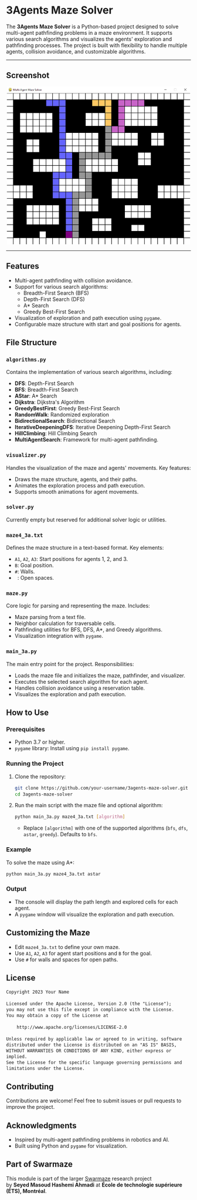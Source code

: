 # 3Agents Maze Solver

The **3Agents Maze Solver** is a Python-based project designed to solve multi-agent pathfinding problems in a maze environment. It supports various search algorithms and visualizes the agents' exploration and pathfinding processes. The project is built with flexibility to handle multiple agents, collision avoidance, and customizable algorithms.


---

##  Screenshot


<p align="center">
  <img src="screenshot.png" alt="Swarmaze Demo" width="500"/>
</p>



---


## Features

- Multi-agent pathfinding with collision avoidance.
- Support for various search algorithms:
  - Breadth-First Search (BFS)
  - Depth-First Search (DFS)
  - A* Search
  - Greedy Best-First Search
- Visualization of exploration and path execution using `pygame`.
- Configurable maze structure with start and goal positions for agents.

## File Structure

### `algorithms.py`
Contains the implementation of various search algorithms, including:
- **DFS**: Depth-First Search
- **BFS**: Breadth-First Search
- **AStar**: A* Search
- **Dijkstra**: Dijkstra's Algorithm
- **GreedyBestFirst**: Greedy Best-First Search
- **RandomWalk**: Randomized exploration
- **BidirectionalSearch**: Bidirectional Search
- **IterativeDeepeningDFS**: Iterative Deepening Depth-First Search
- **HillClimbing**: Hill Climbing Search
- **MultiAgentSearch**: Framework for multi-agent pathfinding.

### `visualizer.py`
Handles the visualization of the maze and agents' movements. Key features:
- Draws the maze structure, agents, and their paths.
- Animates the exploration process and path execution.
- Supports smooth animations for agent movements.

### `solver.py`
Currently empty but reserved for additional solver logic or utilities.

### `maze4_3a.txt`
Defines the maze structure in a text-based format. Key elements:
- `A1`, `A2`, `A3`: Start positions for agents 1, 2, and 3.
- `B`: Goal position.
- `#`: Walls.
- ` `: Open spaces.

### `maze.py`
Core logic for parsing and representing the maze. Includes:
- Maze parsing from a text file.
- Neighbor calculation for traversable cells.
- Pathfinding utilities for BFS, DFS, A*, and Greedy algorithms.
- Visualization integration with `pygame`.

### `main_3a.py`
The main entry point for the project. Responsibilities:
- Loads the maze file and initializes the maze, pathfinder, and visualizer.
- Executes the selected search algorithm for each agent.
- Handles collision avoidance using a reservation table.
- Visualizes the exploration and path execution.

## How to Use

### Prerequisites
- Python 3.7 or higher.
- `pygame` library: Install using `pip install pygame`.

### Running the Project
1. Clone the repository:
   ```bash
   git clone https://github.com/your-username/3agents-maze-solver.git
   cd 3agents-maze-solver
   ```
2. Run the main script with the maze file and optional algorithm:
   ```bash
   python main_3a.py maze4_3a.txt [algorithm]
   ```
   - Replace `[algorithm]` with one of the supported algorithms (`bfs`, `dfs`, `astar`, `greedy`). Defaults to `bfs`.

### Example
To solve the maze using A*:
```bash
python main_3a.py maze4_3a.txt astar
```

### Output
- The console will display the path length and explored cells for each agent.
- A `pygame` window will visualize the exploration and path execution.

## Customizing the Maze
- Edit `maze4_3a.txt` to define your own maze.
- Use `A1`, `A2`, `A3` for agent start positions and `B` for the goal.
- Use `#` for walls and spaces for open paths.

## License

```
Copyright 2023 Your Name

Licensed under the Apache License, Version 2.0 (the "License");
you may not use this file except in compliance with the License.
You may obtain a copy of the License at

    http://www.apache.org/licenses/LICENSE-2.0

Unless required by applicable law or agreed to in writing, software
distributed under the License is distributed on an "AS IS" BASIS,
WITHOUT WARRANTIES OR CONDITIONS OF ANY KIND, either express or implied.
See the License for the specific language governing permissions and
limitations under the License.
```

## Contributing
Contributions are welcome! Feel free to submit issues or pull requests to improve the project.

## Acknowledgments
- Inspired by multi-agent pathfinding problems in robotics and AI.
- Built using Python and `pygame` for visualization.

##  Part of Swarmaze

This module is part of the larger [Swarmaze](https://github.com/ETS-Hashemi/Swarmaze) research project  
by **Seyed Masoud Hashemi Ahmadi** at **École de technologie supérieure (ÉTS), Montréal**.
